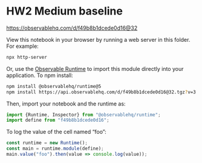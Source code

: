 # HW2 Medium baseline

https://observablehq.com/d/f49b8b1dcede0d16@32

View this notebook in your browser by running a web server in this folder. For
example:

~~~sh
npx http-server
~~~

Or, use the [Observable Runtime](https://github.com/observablehq/runtime) to
import this module directly into your application. To npm install:

~~~sh
npm install @observablehq/runtime@5
npm install https://api.observablehq.com/d/f49b8b1dcede0d16@32.tgz?v=3
~~~

Then, import your notebook and the runtime as:

~~~js
import {Runtime, Inspector} from "@observablehq/runtime";
import define from "f49b8b1dcede0d16";
~~~

To log the value of the cell named “foo”:

~~~js
const runtime = new Runtime();
const main = runtime.module(define);
main.value("foo").then(value => console.log(value));
~~~
